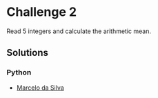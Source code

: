 # Challenge 2 

Read 5 integers and calculate the arithmetic mean.

## Solutions
### Python 
* [Marcelo da Silva](https://google.com/)


